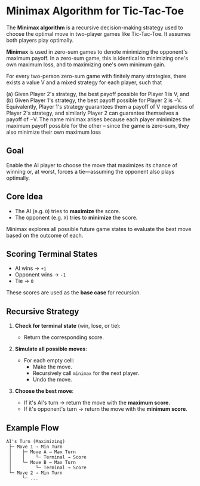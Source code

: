 # Minimax Algorithm for Tic-Tac-Toe

The **Minimax algorithm** is a recursive decision-making strategy used to choose the optimal move in two-player games like Tic-Tac-Toe. It assumes both players play optimally.


**Minimax** is used in zero-sum games to denote minimizing the opponent's maximum payoff. In a zero-sum game, this is identical to minimizing one's own maximum loss, and to maximizing one's own minimum gain.

For every two-person zero-sum game with finitely many strategies, there exists a value V and a mixed strategy for each player, such that

(a) Given Player 2's strategy, the best payoff possible for Player 1 is V, and
(b) Given Player 1's strategy, the best payoff possible for Player 2 is −V.
Equivalently, Player 1's strategy guarantees them a payoff of V regardless of Player 2's strategy, and similarly Player 2 can guarantee themselves a payoff of −V. The name minimax arises because each player minimizes the maximum payoff possible for the other – since the game is zero-sum, they also minimize their own maximum loss

## Goal

Enable the AI player to choose the move that maximizes its chance of winning or, at worst, forces a tie—assuming the opponent also plays optimally.

## Core Idea

- The AI (e.g. `O`) tries to **maximize** the score.
- The opponent (e.g. `X`) tries to **minimize** the score.

Minimax explores all possible future game states to evaluate the best move based on the outcome of each.

## Scoring Terminal States

- AI wins → `+1`
- Opponent wins → `-1`
- Tie → `0`

These scores are used as the **base case** for recursion.

## Recursive Strategy

1. **Check for terminal state** (win, lose, or tie):
   - Return the corresponding score.

2. **Simulate all possible moves**:
   - For each empty cell:
     - Make the move.
     - Recursively call `minimax` for the next player.
     - Undo the move.

3. **Choose the best move**:
   - If it's AI's turn → return the move with the **maximum score**.
   - If it's opponent's turn → return the move with the **minimum score**.

## Example Flow

```text
AI's Turn (Maximizing)
 ├─ Move 1 → Min Turn
 │    ├─ Move A → Max Turn
 │    │    └─ Terminal → Score
 │    └─ Move B → Max Turn
 │         └─ Terminal → Score
 └─ Move 2 → Min Turn
      └─ ...
